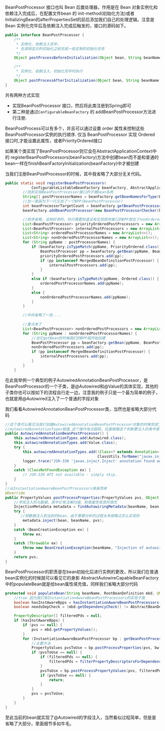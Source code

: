 BeanPostProcessor 接口也叫 Bean 后置处理器，作用是在 Bean 对象实例化和依赖注入完成后，在配置文件bean 的 init-method(初始化方法)或者InitializingBean的afterPropertiesSet的前后添加我们自己的处理逻辑。注意是 Bean 实例化完毕后及依赖注入完成后触发的，接口的源码如下。

```java
public interface BeanPostProcessor {
    /**
     * 实例化、依赖注入完毕，
     * 在调用显示的初始化之前完成一些定制的初始化任务
     */
    Object postProcessBeforeInitialization(Object bean, String beanName) throws BeansException;

    /**
     * 实例化、依赖注入、初始化完毕时执行
     */
    Object postProcessAfterInitialization(Object bean, String beanName) throws BeansException;
}
```

共有两种方式实现

- 实现BeanPostProcessor 接口，然后将此类注册到Spring即可
- 第二种是通过`ConfigurableBeanFactory` 的 addBeanPostProcessor方法进行注册.

BeanPostProcess可以有多个，并且可以通过设置 order 属性来控制这些 BeanPostProcessor实例的执行顺序. 仅当 BeanPostProcessor 实现 Ordered 接口时,才能设置此属性，或者PriorityOrdered接口

如果某个类实现了BeanPostProcessor则它会在AbstractApplicationContext中的 registerBeanPostProcessors(beanFactory)方法中创建bean而不是和普通的bean一样在finishBeanFactoryInitialization(beanFactory)中才被创建

当我们注册BeanPostProcessor的时候，其中我省略了大部分无关代码。

```java
public static void registerBeanPostProcessors(
			ConfigurableListableBeanFactory beanFactory, AbstractApplicationContext applicationContext) {
        //找到实现BeanPostProcessor接口的子类bean名称
		String[] postProcessorNames = beanFactory.getBeanNamesForType(BeanPostProcessor.class, true, false);
        //加一是因为下一行又加了一个BPP(BeanPostProcessor)
		int beanProcessorTargetCount = beanFactory.getBeanPostProcessorCount() + 1 + postProcessorNames.length;
		beanFactory.addBeanPostProcessor(new BeanPostProcessorChecker(beanFactory, beanProcessorTargetCount));

		//排序省略，没啥好讲的，你只需要知道没有实现排序接口的BPP放在了nonOrderedPostProcessorNames这里
		List<BeanPostProcessor> priorityOrderedPostProcessors = new ArrayList<>();
		List<BeanPostProcessor> internalPostProcessors = new ArrayList<>();
		List<String> orderedPostProcessorNames = new ArrayList<>();
		List<String> nonOrderedPostProcessorNames = new ArrayList<>();
		for (String ppName : postProcessorNames) {
			if (beanFactory.isTypeMatch(ppName, PriorityOrdered.class)) {
				BeanPostProcessor pp = beanFactory.getBean(ppName, BeanPostProcessor.class);
				priorityOrderedPostProcessors.add(pp);
				if (pp instanceof MergedBeanDefinitionPostProcessor) {
					internalPostProcessors.add(pp);
				}
			}
			else if (beanFactory.isTypeMatch(ppName, Ordered.class)) {
				orderedPostProcessorNames.add(ppName);
			}
			else {
				nonOrderedPostProcessorNames.add(ppName);
			}
		}

        //中间省略了一些....
    
		//重点来了
		List<BeanPostProcessor> nonOrderedPostProcessors = new ArrayList<>(nonOrderedPostProcessorNames.size());
		for (String ppName : nonOrderedPostProcessorNames) {
            //当它getBean的时候我们的BPP就开始创建
			BeanPostProcessor pp = beanFactory.getBean(ppName, BeanPostProcessor.class);
			nonOrderedPostProcessors.add(pp);
			if (pp instanceof MergedBeanDefinitionPostProcessor) {
				internalPostProcessors.add(pp);
			}
		}
	}
```

在此我举例一个典型的例子AutowiredAnnotationBeanPostProcessor，是BeanPostProcessor的一个子类，是@Autowired和@Value的具体实现，其他的子类你也可以按如下的流程自行走一边，注意我的例子只是一个最为简单的例子，也就是用@Autowired注入了一个普通的字段对象

我们看看AutowiredAnnotationBeanPostProcessor类，当然也是省略大部分代码

```java
//这个类可以看见当我们创建AutowiredAnnotationBeanPostProcessor对象的时候完成了一个工作就是给
//autowiredAnnotationTypes赋值,这个操作有点超前，后面根据这个判断要注入的类中是否有如下的注解
public AutowiredAnnotationBeanPostProcessor() {
    this.autowiredAnnotationTypes.add(Autowired.class);
    this.autowiredAnnotationTypes.add(Value.class);
    try {
        this.autowiredAnnotationTypes.add((Class<? extends Annotation>)
                                          ClassUtils.forName("javax.inject.Inject", AutowiredAnnotationBeanPostProcessor.class.getClassLoader()));
        logger.trace("JSR-330 'javax.inject.Inject' annotation found and supported for autowiring");
    }
    catch (ClassNotFoundException ex) {
        // JSR-330 API not available - simply skip.
    }
}
//从InstantiationAwareBeanPostProcessors继承而来
@Override
public PropertyValues postProcessProperties(PropertyValues pvs, Object bean, String beanName) {
    //寻找注入的元数据，其中它有注解扫描，和类属性信息的填充
    InjectionMetadata metadata = findAutowiringMetadata(beanName, bean.getClass(), pvs);
    try {
       //把数据注入到当前的bean，由于需要分析的过程太多就略过怎么实现的
        metadata.inject(bean, beanName, pvs);
    }
    catch (BeanCreationException ex) {
        throw ex;
    }
    catch (Throwable ex) {
        throw new BeanCreationException(beanName, "Injection of autowired dependencies failed", ex);
    }
    return pvs;
}
```

BeanPostProcessor的职责是在bean初始化后进行实例的更改，所以我们在普通bean实例化的时候就可以看见它的身影   AbstractAutowireCapableBeanFactory中的populateBean就是给bean属性填充值，同样我们省略大部分代码

```java
protected void populateBean(String beanName, RootBeanDefinition mbd, @Nullable BeanWrapper bw) {
    //true 因为我们有InstantiationAwareBeanPostProcessors的实现子类
    boolean hasInstAwareBpps = hasInstantiationAwareBeanPostProcessors();
    boolean needsDepCheck = (mbd.getDependencyCheck() != AbstractBeanDefinition.DEPENDENCY_CHECK_NONE);

    PropertyDescriptor[] filteredPds = null;
    if (hasInstAwareBpps) {
        if (pvs == null) {
            pvs = mbd.getPropertyValues();
        }
        for (InstantiationAwareBeanPostProcessor bp : getBeanPostProcessorCache().instantiationAware) {
            //主要方法
            PropertyValues pvsToUse = bp.postProcessProperties(pvs, bw.getWrappedInstance(), beanName);
            if (pvsToUse == null) {
                if (filteredPds == null) {
                    filteredPds = filterPropertyDescriptorsForDependencyCheck(bw, mbd.allowCaching);
                }
                pvsToUse = bp.postProcessPropertyValues(pvs, filteredPds, bw.getWrappedInstance(), beanName);
                if (pvsToUse == null) {
                    return;
                }
            }
            pvs = pvsToUse;
        }
    }
}
```

至此当前的bean就实现了@Autowired的字段注入，当然看似过程简单，但是是省略了大部分，里面细节多如牛毛。
